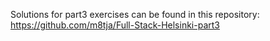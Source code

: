 Solutions for part3 exercises can be found in this repository: https://github.com/m8tja/Full-Stack-Helsinki-part3